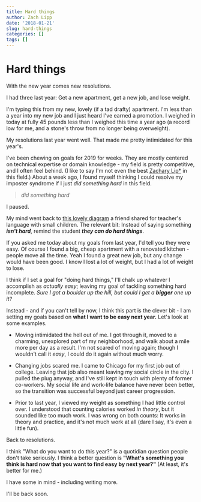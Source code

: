 ```yaml
---
title: Hard things
author: Zach Lipp
date: '2018-01-21'
slug: hard-things
categories: []
tags: []
---
```

# Hard things

With the new year comes new resolutions.

I had three last year: Get a new apartment, get a new job, and lose weight.

I'm typing this from my new, lovely (if a tad drafty) apartment. I'm less than a year into my new job and I just heard I've earned a promotion. I weighed in today at fully 45 pounds less than I weighed this time a year ago (a record low for me, and a stone's throw from no longer being overweight).

My resolutions last year went well. That made me pretty intimidated for this year's.

I've been chewing on goals for 2019 for weeks. They are mostly centered on technical expertise or domain knowledge - my field is pretty competitive, and I often feel behind. (I like to say I'm not even the best [Zachary Lip*](http://zacklipton.com/) in this field.) About a week ago, I found myself thinking I could resolve my imposter syndrome if I just *did something hard* in this field.

> *did something hard*

I paused.

My mind went back to [this lovely diagram](https://twitter.com/veryann0yed/status/1062563247147016192) a friend shared for teacher's language with small children. The relevant bit: Instead of saying something ***isn't hard***, remind the student ***they can do hard things***.

If you asked me today about my goals from last year, I'd tell you they were easy. Of course I found a big, cheap apartment with a renovated kitchen - people move all the time. Yeah I found a great new job, but any change would have been good. I know I lost a lot of weight, but I had a lot of weight to lose.

I think if I set a goal for "doing hard things," I'll chalk up whatever I accomplish as *actually easy*; leaving my goal of tackling something hard incomplete. *Sure I got a boulder up the hill, but could I get a **bigger** one up it?*

Instead - and if you can't tell by now, I think this part is the clever bit - I am setting my goals based on **what I want to be easy next year.** Let's look at some examples.
- Moving intimidated the hell out of me. I got through it, moved to a charming, unexplored part of my neighborhood, and walk about a mile more per day as a result. I'm not scared of moving again; though I wouldn't call it *easy*, I could do it again without much worry.

- Changing jobs scared me. I came to Chicago for my first job out of college. Leaving that job also meant leaving my social circle in the city. I pulled the plug anyway, and I've still kept in touch with plenty of former co-workers. My social life and work-life balance have never been better, so the transition was successful beyond just career progression.

- Prior to last year, I viewed my weight as something I had little control over. I understood that counting calories worked *in theory*, but it sounded like too much work. I was wrong on both counts: It works in theory and practice, and it's not much work at all (dare I say, it's even a little fun).

Back to resolutions.

I think "What do you want to do this year?" is a quotidian question people don't take seriously. I think a better question is **"What's something you think is hard now that you want to find easy by next year?"** (At least, it's better for me.)

I have some in mind - including writing more.

I'll be back soon.
